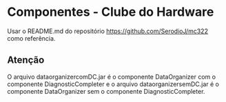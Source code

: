 # Componentes - Clube do Hardware

Usar o README.md do repositório https://github.com/SerodioJ/mc322 como referência.

## **Atenção**
O arquivo dataorganizercomDC.jar é o componente DataOrganizer com o componente DiagnosticCompleter e o arquivo dataorganizersemDC.jar é o componente DataOrganizer sem o componente DiagnosticCompleter.

